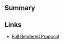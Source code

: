 ## Summary

<!--
  Short summary on what problem this RFC solves, and
  concise example usage of the feature
-->

## Links

<!--
  Link to a GitHub-rendered version of your RFC, e.g.
  https://github.com/<USERNAME>/rfcs/blob/<BRANCH>/active-rfcs/0000-my-proposal.md
  You can find this link by navigating to this file on your branch.
-->

- [Full Rendered Proposal]()